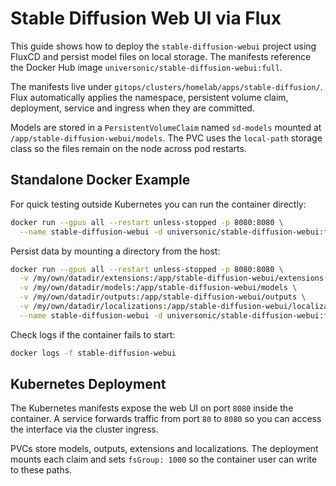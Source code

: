 # Stable Diffusion Web UI via Flux

This guide shows how to deploy the `stable-diffusion-webui` project using FluxCD and persist model files on local storage. The manifests reference the Docker Hub image `universonic/stable-diffusion-webui:full`.

The manifests live under `gitops/clusters/homelab/apps/stable-diffusion/`. Flux automatically applies the namespace, persistent volume claim, deployment, service and ingress when they are committed.

Models are stored in a `PersistentVolumeClaim` named `sd-models` mounted at `/app/stable-diffusion-webui/models`. The PVC uses the `local-path` storage class so the files remain on the node across pod restarts.

## Standalone Docker Example

For quick testing outside Kubernetes you can run the container directly:

```bash
docker run --gpus all --restart unless-stopped -p 8080:8080 \
  --name stable-diffusion-webui -d universonic/stable-diffusion-webui:full
```

Persist data by mounting a directory from the host:

```bash
docker run --gpus all --restart unless-stopped -p 8080:8080 \
  -v /my/own/datadir/extensions:/app/stable-diffusion-webui/extensions \
  -v /my/own/datadir/models:/app/stable-diffusion-webui/models \
  -v /my/own/datadir/outputs:/app/stable-diffusion-webui/outputs \
  -v /my/own/datadir/localizations:/app/stable-diffusion-webui/localizations \
  --name stable-diffusion-webui -d universonic/stable-diffusion-webui:full
```

Check logs if the container fails to start:

```bash
docker logs -f stable-diffusion-webui
```

## Kubernetes Deployment

The Kubernetes manifests expose the web UI on port `8080` inside the
container. A service forwards traffic from port `80` to `8080` so you can
access the interface via the cluster ingress.

PVCs store models, outputs, extensions and localizations. The deployment mounts
each claim and sets `fsGroup: 1000` so the container user can write to these
paths.
